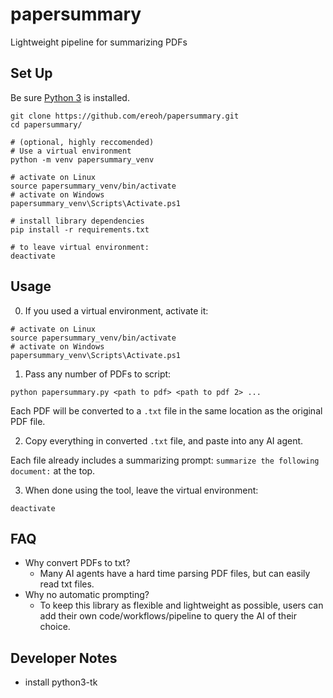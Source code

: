 # papersummary
Lightweight pipeline for summarizing PDFs

## Set Up
Be sure [Python 3](https://www.python.org/downloads/) is installed.

```
git clone https://github.com/ereoh/papersummary.git
cd papersummary/

# (optional, highly reccomended)
# Use a virtual environment
python -m venv papersummary_venv

# activate on Linux
source papersummary_venv/bin/activate
# activate on Windows
papersummary_venv\Scripts\Activate.ps1

# install library dependencies
pip install -r requirements.txt

# to leave virtual environment:
deactivate
```

## Usage
0. If you used a virtual environment, activate it:
```
# activate on Linux
source papersummary_venv/bin/activate
# activate on Windows
papersummary_venv\Scripts\Activate.ps1
```
1. Pass any number of PDFs to script:

```
python papersummary.py <path to pdf> <path to pdf 2> ...
```

Each PDF will be converted to a `.txt` file in the same location as the original PDF file.

2. Copy everything in converted `.txt` file, and paste into any AI agent.

Each file already includes a summarizing prompt: `summarize the following document:` at the top.

3. When done using the tool, leave the virtual environment:
```
deactivate
```

## FAQ
- Why convert PDFs to txt?
    - Many AI agents have a hard time parsing PDF files, but can easily read txt files.
- Why no automatic prompting?
    - To keep this library as flexible and lightweight as possible, users can add their own code/workflows/pipeline to query the AI of their choice.

## Developer Notes
- install python3-tk